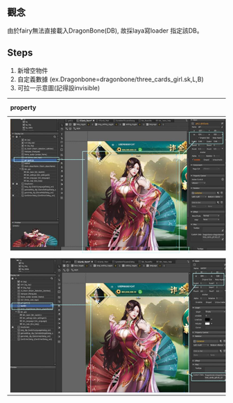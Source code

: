 ## 觀念

由於fairy無法直接載入DragonBone\(DB\), 故採laya寫loader 指定該DB。

## 

## Steps

1. 新增空物件
2. 自定義數據 \(ex.Dragonbone=dragonbone/three\_cards\_girl.sk,L,B\)
3. 可拉一示意圖\(記得設invisible\)

|<div style="width:500px">property</div> | <div style="width:50px">property</div> |
| :----  | :--- |
| ![my caption](/assets/dbone01_1.jpg)| <div style="width:50px">若拉圖片做reference, 請記得勾選invisible；<br>以及，設定的size大小要記得。</div> |
| ![](/assets/dbone01_2.jpg) | 在換算過size大小後，以一空container \(scale為1\)<br>去盛取以供後續裝載Dragon Bone之用。並將代碼置於自定義數據。 |





